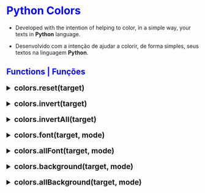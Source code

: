 # <span style='color: blue;'>Python Colors</span>

* Developed with the intention of helping to color, in a simple way, your texts in **Python** language.

* Desenvolvido com a intenção de ajudar a colorir, de forma simples, seus textos na linguagem **Python**.

## <span style='color: blue;'>Functions | Funções</span>

<!--- Reset --->
<details><summary style= 'font-size: 1.2rem;' ><strong>colors.reset(target)</strong></summary>

* Resets **all applied colors** from the string passed as argument.

* Reseta **todas as cores aplicadas**, a partir da string passada como argumento.
</details><br>

<!--- Invert --->
<details><summary style= 'font-size: 1.2rem;' ><strong>colors.invert(target)</strong></summary>

* Inverts the **background** and **font** colors of the string passed as argument.

* Inverte as cores de **fundo** e **fonte** da string passada como argumento.
</details><br>

<!--- Invert All --->
<details><summary style= 'font-size: 1.2rem;' ><strong>colors.invertAll(target)</strong></summary>

* Inverts the **background** and **font** colors of **all strings** from the one passed as argument.

* Inverte as cores de **fundo** e **fonte** de **todas as strings**, a partir da que foi passada como argumento.
</details><br>

<!--- Font --->
<details><summary style= 'font-size: 1.2rem;' ><strong>colors.font(target, mode)</strong></summary>

* Change the font color of the **string** passed as argument, the new color is chosen via the *mode*.

* Muda a cor da fonte da **string** passada como argumento, a nova cor é escolhida através do *modo*.

<details><summary style= 'font-size: 1.2rem;' ><strong>Mode Options | Opções de modo</strong></summary>

##### 'b'

* Makes the string bold.

* Deixa a string em negrito.

##### 'white'

* Make the string white.

* Deixa a string branca.
 
##### 'black'

* Make the string black.

* Deixa a string preta.

##### 'red'

* Make the string red.

* Deixa a string vermelha.

##### 'light-red'

* Make the string light red.

* Deixa a string vermeho claro.

##### 'green'

* Make the string green.

* Deixa a string verde.

##### 'light-green'

* Make the string light green.

* Deixa a string verde claro.

##### 'yellow'

* Make the string yellow.

* Deixa a string amarela.

##### 'light-yellow'

* Make the string light yellow.

* Deixa a string amarelo claro.

##### 'blue'

* Make the string blue.

* Deixa a string azul.

##### 'light-blue'

* Make the string light blue.

* Deixa a string azul claro.

##### 'pink'

* Make the string pink.

* Deixa a string rosa.

##### 'light-pink'

* Make the string light pink.

* Deixa a string rosa claro.

##### 'cyan'

* Make the string cyan.

* Deixa a string ciano.

##### 'light-cyan'

* Make the string light cyan.

* Deixa a string ciano claro.

##### 'gray'

* Make the string gray.

* Deixa a string cinza.

##### 'light-gray'

* Make the string light gray.

* Deixa a string cinza claro.
</details>
</details><br>

<!--- All Fonts --->
<details><summary style= 'font-size: 1.2rem;' ><strong>colors.allFont(target, mode)</strong></summary>

* Change font color of **all strings**, from string passed as argument, new color is chosen via *mode*.

* Muda a cor da fonte de **todas as strings**, a partir da string passada como argumento, a nova cor é escolhida através do *modo*.

<details><summary style= 'font-size: 1.2rem;' ><strong>Mode Options | Opções de modo</strong></summary>

##### 'b'

* Makes all strings bold.

* Deixa todas as strings em negrito.

##### 'white'

* Make all strings white.

* Deixa todas as strings brancas.
 
##### 'black'

* Make all strings black.

* Deixa todas as strings pretas.

##### 'red'

* Make all strings red.

* Deixa todas as strings vermelhas.

##### 'light-red'

* Make all strings light red.

* Deixa todas as strings vermeho claro.

##### 'green'

* Make all strings green.

* Deixa todas as strings verdes.

##### 'light-green'

* Make all strings light green.

* Deixa todas as strings verde claro.

##### 'yellow'

* Make all strings yellow.

* Deixa todas as strings amarelas.

##### 'light-yellow'

* Make all strings light yellow.

* Deixa todas as strings amarelo claro.

##### 'blue'

* Make all strings blue.

* Deixa todas as strings azuis.

##### 'light-blue'

* Make all strings light blue.

* Deixa todas as strings azul claro.

##### 'pink'

* Make all strings pink.

* Deixa todas as strings rosa.

##### 'light-pink'

* Make all strings light pink.

* Deixa todas as strings rosa claro.

##### 'cyan'

* Make all strings cyan.

* Deixa todas as strings ciano.

##### 'light-cyan'

* Make all strings light cyan.

* Deixa todas as strings ciano claro.

##### 'gray'

* Make all strings gray.

* Deixa todas as strings cinza.

##### 'light-gray'

* Make all strings light gray.

* Deixa todas as strings cinza claro.
</details>
</details><br>

<!--- Background --->
<details><summary style= 'font-size: 1.2rem;' ><strong>colors.background(target, mode)</strong></summary>

* Change the **background** color of the string passed as argument, the new color is chosen via the *mode*.

* Muda a cor do **fundo** da string passada como argumento, a nova cor é escolhida através do *modo*.

<details><summary style= 'font-size: 1.2rem;' ><strong>Mode Options | Opções de modo</strong></summary>

##### 'white'

* Make the background white.

* Deixa o fundo branco.
 
##### 'black'

* Make the background black.

* Deixa o fundo preto.

##### 'red'

* Make the background red.

* Deixa o fundo vermelho.

##### 'light-red'

* Make the background light red.

* Deixa o fundo vermeho claro.

##### 'green'

* Make the background green.

* Deixa o fundo verde.

##### 'light-green'

* Make the background light green.

* Deixa o fundo verde claro.

##### 'yellow'

* Make the background yellow.

* Deixa o fundo amarelo.

##### 'light-yellow'

* Make the background light yellow.

* Deixa o fundo amarelo claro.

##### 'blue'

* Make the background blue.

* Deixa o fundo azul.

##### 'light-blue'

* Make the background light blue.

* Deixa o fundo azul claro.

##### 'pink'

* Make the background pink.

* Deixa o fundo rosa.

##### 'light-pink'

* Make the background light pink.

* Deixa o fundo rosa claro.

##### 'cyan'

* Make the background cyan.

* Deixa o fundo ciano.

##### 'light-cyan'

* Make the background light cyan.

* Deixa o fundo ciano claro.

##### 'gray'

* Make the background gray.

* Deixa o fundo cinza.

##### 'light-gray'

* Make the background light gray.

* Deixa o fundo cinza claro.
</details>
</details><br>

<!--- All Backgrounds --->
<details><summary style= 'font-size: 1.2rem;' ><strong>colors.allBackground(target, mode)</strong></summary>

* Change the background color of **all strings**, from the string passed as argument, the new color is chosen through the *mode*.

* Muda a cor do fundo de **todas as strings**, a partir da string passada como argumento, a nova cor é escolhida através do *modo*.

<details><summary style= 'font-size: 1.2rem;' ><strong>Mode Options | Opções de modo</strong></summary>

##### 'white'

* Make all backgrounds white.

* Deixa todos os fundos branco.
 
##### 'black'

* Make all backgrounds black.

* Deixa todos os fundos preto.

##### 'red'

* Make all backgrounds red.

* Deixa todos os fundos vermelho.

##### 'light-red'

* Make all backgrounds light red.

* Deixa todos os fundos vermeho claro.

##### 'green'

* Make all backgrounds green.

* Deixa todos os fundos verde.

##### 'light-green'

* Make all backgrounds light green.

* Deixa todos os fundos verde claro.

##### 'yellow'

* Make all backgrounds yellow.

* Deixa todos os fundos amarelo.

##### 'light-yellow'

* Make all backgrounds light yellow.

* Deixa todos os fundos amarelo claro.

##### 'blue'

* Make all backgrounds blue.

* Deixa todos os fundos azul.

##### 'light-blue'

* Make all backgrounds light blue.

* Deixa todos os fundos azul claro.

##### 'pink'

* Make all backgrounds pink.

* Deixa todos os fundos rosa.

##### 'light-pink'

* Make all backgrounds light pink.

* Deixa todos os fundos rosa claro.

##### 'cyan'

* Make all backgrounds cyan.

* Deixa todos os fundos ciano.

##### 'light-cyan'

* Make all backgrounds light cyan.

* Deixa todos os fundos ciano claro.

##### 'gray'

* Make all backgrounds gray.

* Deixa todos os fundos cinza.

##### 'light-gray'

* Make all backgrounds light gray.

* Deixa todos os fundos cinza claro.
</details>
</details>
